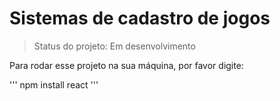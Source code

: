 <h1> Sistemas de cadastro de jogos</h1>

> Status do projeto: Em desenvolvimento

Para rodar esse projeto na sua máquina, por favor digite:

'''
npm install react
'''
